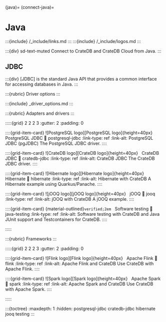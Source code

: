 (java)=
(connect-java)=

# Java

:::{include} /_include/links.md
:::
:::{include} /_include/logos.md
:::

:::{div} sd-text-muted
Connect to CrateDB and CrateDB Cloud from Java.
:::

## JDBC

:::{div}
[JDBC] is the standard Java API that provides a common interface for accessing
databases in Java.
:::

:::{rubric} Driver options
:::

:::{include} _driver_options.md
:::

:::{rubric} Adapters and drivers
:::

:::::{grid} 2 2 2 3
:gutter: 2
:padding: 0

::::{grid-item-card} ![PostgreSQL logo][PostgreSQL logo]{height=40px} &nbsp; PostgreSQL JDBC
:link: postgresql-jdbc
:link-type: ref
:link-alt: PostgreSQL JDBC (pgJDBC)
The PostgreSQL JDBC driver.
::::

::::{grid-item-card} ![CrateDB logo][CrateDB logo]{height=40px} &nbsp; CrateDB JDBC
:link: cratedb-jdbc
:link-type: ref
:link-alt: CrateDB JDBC
The CrateDB JDBC driver.
::::

::::{grid-item-card} ![Hibernate logo][Hibernate logo]{height=40px} &nbsp; Hibernate
:link: hibernate
:link-type: ref
:link-alt: Hibernate with CrateDB
A Hibernate example using Quarkus/Panache.
::::

::::{grid-item-card} ![jOOQ logo][jOOQ logo]{height=40px} &nbsp; jOOQ
:link: jooq
:link-type: ref
:link-alt: jOOQ with CrateDB
A jOOQ example.
::::

::::{grid-item-card} {material-outlined}`verified;2em` &nbsp; Software testing
:link: java-testing
:link-type: ref
:link-alt: Software testing with CrateDB and Java
JUnit support and Testcontainers for CrateDB.
::::

:::::

:::{rubric} Frameworks
:::

:::::{grid} 2 2 2 3
:gutter: 2
:padding: 0

::::{grid-item-card} ![Flink logo][Flink logo]{height=40px} &nbsp; Apache Flink
:link: flink
:link-type: ref
:link-alt: Apache Flink and CrateDB
Use CrateDB with Apache Flink.
::::

::::{grid-item-card} ![Spark logo][Spark logo]{height=40px} &nbsp; Apache Spark
:link: spark
:link-type: ref
:link-alt: Apache Spark and CrateDB
Use CrateDB with Apache Spark.
::::

:::::


:::{toctree}
:maxdepth: 1
:hidden:
postgresql-jdbc
cratedb-jdbc
hibernate
jooq
testing
:::
